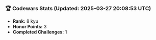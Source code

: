 ### 🏆 Codewars Stats (Updated: 2025-03-27 20:08:53 UTC)

- **Rank:** 8 kyu
- **Honor Points:** 3
- **Completed Challenges:** 1
